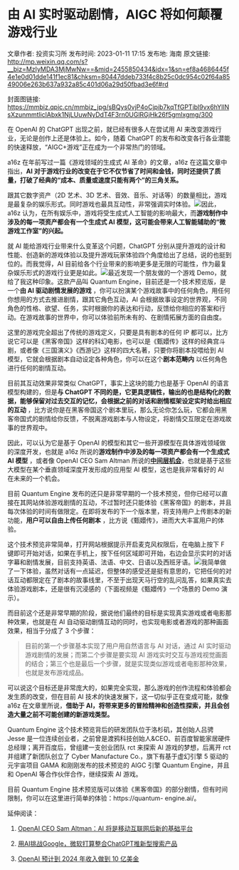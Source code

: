 # 由 AI 实时驱动剧情，AIGC 将如何颠覆游戏行业

文章作者: 投资实习所
发布时间: 2023-01-11 17:15
发布地: 海南
原文链接: http://mp.weixin.qq.com/s?__biz=MzIyMDA3MjMwNw==&mid=2455850434&idx=1&sn=ef8a4686445f4e1e0d01dde141f1ec81&chksm=80447ddeb733f4c8b25c0dc954c02f64a8549006e263b637a932a85c401d06a29d50fbad3e6f#rd

封面图链接: https://mmbiz.qpic.cn/mmbiz_jpg/sBQys0vjP4oCjpib7kqTfGPTibl9vx6hYllNsXzunmmtliclAbxk1NjLUuwNyDdT4F3rn0UGlRGjHk26f5gmlxgmg/300

在 OpenAI 的 ChatGPT 出现之前，就已经有很多人在尝试用 AI 来改变游戏行业，无论是创作上还是体验上。如今，随着 ChatGPT
的发布和改变各行各业潜能的快速释放，“AIGC+游戏”正在成为一个非常热门的领域。

a16z 在年前写过一篇《游戏领域的生成式 AI 革命》的文章，a16z 在这篇文章中指出，**AI
对于游戏行业的改变在于它不仅节省了时间和金钱，同时还提供了质量，打破了经典的“成本、质量或速度只能有两个”的三角关系。**

跟其它数字资产（2D 艺术、3D
艺术、音效、音乐、对话等）的数量相比，游戏是最复杂的娱乐形式。同时游戏也最具互动性，非常强调实时体验。![](https://mmbiz.qpic.cn/mmbiz_jpg/sBQys0vjP4oCjpib7kqTfGPTibl9vx6hYlWuLLWwJXw5L90oPJKLGowsfBANf1MUVmPGicFVEoW8LyFtFS57LibXuQ/640?wx_fmt=jpeg)因此，a16z
认为，在所有娱乐中，游戏将受生成式人工智能的影响最大，而**游戏制作中涉及的每一项资产都会有一个生成式 AI
模型，这可能会带来人工智能辅助的“微游戏工作室”的兴起。**

就 AI 能给游戏行业带来什么变革这个问题，ChatGPT
分别从提升游戏的设计和性能、创造新的游戏体验以及提升游戏玩家体验四个角度给出了总结，说的也挺到位的。而我觉得，AI
目前给各个行业带来的影响更多是无限的可能性，作为最复杂娱乐形式的游戏行业更是如此。![](https://mmbiz.qpic.cn/mmbiz_jpg/sBQys0vjP4oCjpib7kqTfGPTibl9vx6hYl1l2OiaWkiaJBQvEKXWgRZgMGBBoxH8YjJQibc5iaN1aoMh3yibXK8ASOmTg/640?wx_fmt=jpeg)最近发现一个朋友做的一个游戏
Demo，就给了我这种印象。这款产品叫 Quantum Engine，目前还是一个技术预览版，是一个**由 AI 驱动剧情发展的游戏**
，你可以扮演某个游戏故事中的任何角色，用任何你想用的方式去推进剧情，跟其它角色互动，AI
会根据故事设定的世界观，不同角色的性格、欲望、任务，实时根据你的表达和行动，反馈给你相应的答案和行动。在游戏故事的世界中，你可以体验前所未有的、在剧情拓展方面的自由度。

这里的游戏完全超出了传统的游戏定义，只要是具有剧本的任何 IP
都可以，比方说它可以是《黑客帝国》这样的科幻电影，也可以是《甄嬛传》这样的经典宫斗剧，或者像《三国演义》《西游记》这样的四大名著，只要你将剧本投喂给到 AI
模型，它就会根据剧本自动设定各种角色，你可以在这个**剧本范畴内** 以任何角色进行任何的剧情互动。

目前其互动效果非常类似 ChatGPT，事实上这块的能力也是基于 OpenAI 的语言模型构建的，但是**与 ChatGPT
不同的是，它更具逻辑性，输出的也是结构化的数据，能够保留对过去交互的记忆，会根据之前的对话和剧情框架设定实时给出相应的互动**
，比方说你是在黑客帝国这个剧本里玩，那么无论你怎么玩，它都会用黑客帝国式的剧情给你反馈，不脱离游戏剧本与人物设定，将剧情交互限定在游戏故事的世界观中。

因此，可以认为它是基于 OpenAI 的模型和其它一些开源模型在具体游戏领域做的深度开发，也就是 a16z
所说的**游戏制作中涉及的每一项资产都会有一个生成式 AI 模型** ，或者像 OpenAI CEO Sam Altman
所说的[**中间层机会**](http://mp.weixin.qq.com/s?__biz=MzIyMDA3MjMwNw==&mid=2455850361&idx=1&sn=3110f129b81a9a304abbfdf39e799f06&chksm=80447d65b733f4733b6c60f17c14b68da483a2b3d6c4f0cb1d8d6612c2c7a2529757fdb74003&scene=21#wechat_redirect)，也就是基于这些大模型在某个垂直领域深度开发形成的应用型
AI 模型，这也是我非常看好的 AI 在未来的一个机会。

目前 Quantum Engine
发布的还只是非常早期的一个技术预览，但你已经可以直接在其网站体验游戏剧情的互动，不过暂时还只能体验《黑客帝国》的剧本，并且每次体验的时间有做限定。在即将发布的下一个版本里，将支持用户上传剧本的新功能，**用户可以自由上传任何剧本**
，比方说《甄嬛传》，进而大大丰富用户的体验。

这个技术预览非常简单，打开网站根据提示开启麦克风权限后，在电脑上按下 F
键即可开始对话，如果在手机上，按下任何区域即可开始，右边会显示实时的对话字幕和剧情发展，目前支持英语、法语、中文、日语以及西班牙语。![](https://mmbiz.qpic.cn/mmbiz_jpg/sBQys0vjP4oCjpib7kqTfGPTibl9vx6hYlxGT8GicqN8GAG5PZtHXhF1mWlXydsjvZum7VAhuX3NzOHicibENzWj0Pg/640?wx_fmt=jpeg)我简单做了一下体验，虽然对话有一点延迟，但整体的感受还是挺有意思的，它把任何的对话互动都限定在了剧本的故事线里，不至于出现天马行空的乱问乱答，如果真实去体验游戏剧本，还是很有沉浸感的（下面视频是《甄嬛传》一个场景的
Demo 演示）。

而目前这个还是非常早期的阶段，据说他们最终的目标是实现真实游戏或者电影那种效果，也就是在 AI
自动驱动剧情互动的同时，也实现电影或者游戏的那种画面效果，相当于分成了 3 个步骤：

> 目前的第一个步骤基本实现了用户用自然语言与 AI 对话，通过 AI 实时驱动游戏剧情的发展；而第二个步骤是要实现 AI
> 游戏实时交互与游戏视觉画面的结合；第三个也是最后一个步骤，就是实现类似游戏或者电影那种效果，也就是发布游戏成品。

可以说这个目标还是非常庞大的，如果完全实现，那么游戏的创作流程和体验都会发生质的改变，但在目前 AI 技术的快速发展下，这一切似乎正在变成可能，就像
a16z 在文章里所说，**借助于 AI，将带来更多的冒险精神和创造性探索，并且会创造大量之前不可能创建的新游戏类型。**

Quantum Engine 这个技术预览背后的研发团队位于洛杉矶，其创始人吕骋 Jesse
是一位连续创业者，之前曾是渡鸦科技创始人&CEO、前百度智能家居硬件总经理；离开百度后，曾组建一支创业团队 rct 来探索 AI 游戏的梦想，后离开 rct
并组建了新团队创立了 Cyber Manufacture Co.，旗下有基于虚幻引擎 5 驱动的元宇宙项目 GAMA 和刚刚发布的技术预览的 AIGC 引擎
Quantum Engine，并且和 OpenAI 等合作伙伴合作，继续探索 AI 游戏。

目前 Quantum Engine 技术预览版可以体验《黑客帝国》的部分剧情，但有时间限制，你可以在这里进行简单的体验：https://quantum-
engine.ai/。

延伸阅读：

  1. [OpenAI CEO Sam Altman：AI 将是移动互联网后新的基础平台](http://mp.weixin.qq.com/s?__biz=MzIyMDA3MjMwNw==&mid=2455850361&idx=1&sn=3110f129b81a9a304abbfdf39e799f06&chksm=80447d65b733f4733b6c60f17c14b68da483a2b3d6c4f0cb1d8d6612c2c7a2529757fdb74003&scene=21#wechat_redirect)

  2. [用AI挑战Google，微软打算整合ChatGPT推新型搜索产品](http://mp.weixin.qq.com/s?__biz=MzIyMDA3MjMwNw==&mid=2455850426&idx=1&sn=859c0dade46064380c73b6def7543fae&chksm=80447da6b733f4b0c1c17bac01553e17f3ec2e323442785c6b672a41502d95e0cf1e42a9082d&scene=21#wechat_redirect)

  3. [OpenAI 预计到 2024 年收入做到 10 亿美金](http://mp.weixin.qq.com/s?__biz=MzIyMDA3MjMwNw==&mid=2455850409&idx=1&sn=e5a6198d24eba75c49b4a361bb9e469a&chksm=80447db5b733f4a37376b065c27ecba85807bb39185d7bdd492c59cd3607b6cdcfc8e103c045&scene=21#wechat_redirect)


